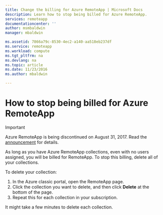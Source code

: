 ```yaml
---
title: Change the billing for Azure RemoteApp | Microsoft Docs
description: Learn how to stop being billed for Azure RemoteApp.
services: remoteapp
documentationcenter: ''
author: msmbaldwin
manager: mbaldwin

ms.assetid: 7866a79c-8530-4ec2-a140-aa518eb237df
ms.service: remoteapp
ms.workload: compute
ms.tgt_pltfrm: na
ms.devlang: na
ms.topic: article
ms.date: 11/23/2016
ms.author: mbaldwin

---
```

# How to stop being billed for Azure RemoteApp
> [!IMPORTANT]
> Azure RemoteApp is being discontinued on August 31, 2017. Read the [announcement](https://go.microsoft.com/fwlink/?linkid=821148) for details.
> 
> 

As long as you have Azure RemoteApp collections, even with no users assigned, you will be billed for RemoteApp. To stop this billing, delete all of your collections. 

To delete your collection:

1. In the Azure classic portal, open the RemoteApp page.
2. Click the collection you want to delete, and then click **Delete** at the bottom of the page.
3. Repeat this for each collection in your subscription. 

It might take a few minutes to delete each collection.

